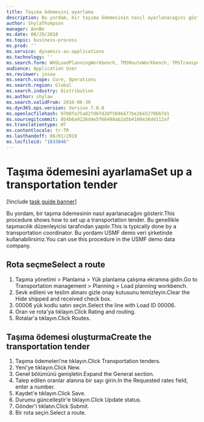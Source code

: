 ```yaml
---
title: Taşıma ödemesini ayarlama
description: Bu yordam, bir taşıma ödemesinin nasıl ayarlanacağını gösterir.
author: ShylaThompson
manager: AnnBe
ms.date: 08/29/2018
ms.topic: business-process
ms.prod: ''
ms.service: dynamics-ax-applications
ms.technology: ''
ms.search.form: WHSLoadPlanningWorkbench, TMSRouteWorkbench, TMSTransportationTender
audience: Application User
ms.reviewer: josaw
ms.search.scope: Core, Operations
ms.search.region: Global
ms.search.industry: Distribution
ms.author: shylaw
ms.search.validFrom: 2016-06-30
ms.dyn365.ops.version: Version 7.0.0
ms.openlocfilehash: 9708fa75a82fd6fd20f5046477be26e5270bb7d1
ms.sourcegitcommit: 8b4b6a9226d4e5f66498ab2a5b4160e26dd112af
ms.translationtype: HT
ms.contentlocale: tr-TR
ms.lasthandoff: 08/01/2019
ms.locfileid: "1833846"
---
```

# <a name="set-up-a-transportation-tender"></a><span data-ttu-id="9cf36-103">Taşıma ödemesini ayarlama</span><span class="sxs-lookup"><span data-stu-id="9cf36-103">Set up a transportation tender</span></span>

[!include [task guide banner](../../includes/task-guide-banner.md)]

<span data-ttu-id="9cf36-104">Bu yordam, bir taşıma ödemesinin nasıl ayarlanacağını gösterir.</span><span class="sxs-lookup"><span data-stu-id="9cf36-104">This procedure shows how to set up a transportation tender.</span></span> <span data-ttu-id="9cf36-105">Bu genellikle taşımacılık düzenleyicisi tarafından yapılır.</span><span class="sxs-lookup"><span data-stu-id="9cf36-105">This is typically done by a transportation coordinator.</span></span> <span data-ttu-id="9cf36-106">Bu yordamı USMF demo veri şirketinde kullanabilirsiniz.</span><span class="sxs-lookup"><span data-stu-id="9cf36-106">You can use this procedure in the USMF demo data company.</span></span>


## <a name="select-a-route"></a><span data-ttu-id="9cf36-107">Rota seçme</span><span class="sxs-lookup"><span data-stu-id="9cf36-107">Select a route</span></span>
1. <span data-ttu-id="9cf36-108">Taşıma yönetimi > Planlama > Yük planlama çalışma ekranına gidin.</span><span class="sxs-lookup"><span data-stu-id="9cf36-108">Go to Transportation management > Planning > Load planning workbench.</span></span>
2. <span data-ttu-id="9cf36-109">Sevk edileni ve teslim alınanı gizle onay kutusunu temizleyin.</span><span class="sxs-lookup"><span data-stu-id="9cf36-109">Clear the Hide shipped and received check box.</span></span>
3. <span data-ttu-id="9cf36-110">00006 yük kodlu satırı seçin.</span><span class="sxs-lookup"><span data-stu-id="9cf36-110">Select the line with Load ID 00006.</span></span>
4. <span data-ttu-id="9cf36-111">Oran ve rota'ya tıklayın.</span><span class="sxs-lookup"><span data-stu-id="9cf36-111">Click Rating and routing.</span></span>
5. <span data-ttu-id="9cf36-112">Rotalar'a tıklayın.</span><span class="sxs-lookup"><span data-stu-id="9cf36-112">Click Routes.</span></span>

## <a name="create-the-transportation-tender"></a><span data-ttu-id="9cf36-113">Taşıma ödemesi oluşturma</span><span class="sxs-lookup"><span data-stu-id="9cf36-113">Create the transportation tender</span></span>
1. <span data-ttu-id="9cf36-114">Taşıma ödemeleri'ne tıklayın.</span><span class="sxs-lookup"><span data-stu-id="9cf36-114">Click Transportation tenders.</span></span>
2. <span data-ttu-id="9cf36-115">Yeni'ye tıklayın.</span><span class="sxs-lookup"><span data-stu-id="9cf36-115">Click New.</span></span>
3. <span data-ttu-id="9cf36-116">Genel bölümünü genişletin.</span><span class="sxs-lookup"><span data-stu-id="9cf36-116">Expand the General section.</span></span>
4. <span data-ttu-id="9cf36-117">Talep edilen oranlar alanına bir sayı girin.</span><span class="sxs-lookup"><span data-stu-id="9cf36-117">In the Requested rates field, enter a number.</span></span>
5. <span data-ttu-id="9cf36-118">Kaydet'e tıklayın.</span><span class="sxs-lookup"><span data-stu-id="9cf36-118">Click Save.</span></span>
6. <span data-ttu-id="9cf36-119">Durumu güncelleştir'e tıklayın.</span><span class="sxs-lookup"><span data-stu-id="9cf36-119">Click Update status.</span></span>
7. <span data-ttu-id="9cf36-120">Gönder'i tıklatın.</span><span class="sxs-lookup"><span data-stu-id="9cf36-120">Click Submit.</span></span>
8. <span data-ttu-id="9cf36-121">Bir rota seçin.</span><span class="sxs-lookup"><span data-stu-id="9cf36-121">Select a route.</span></span>


